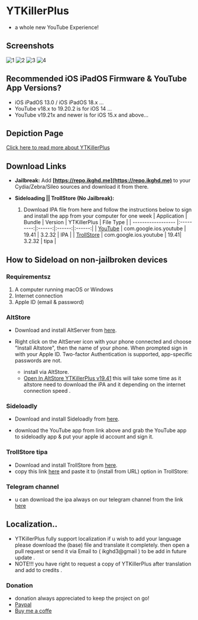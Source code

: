 # YTKillerPlus
* a whole new YouTube Experience!

## Screenshots
![1](https://github.com/user-attachments/assets/25b62996-0e74-4068-aa1f-a55338dadbdd)
![2](https://github.com/user-attachments/assets/6c852b9d-fa5b-45ac-9cd0-386794d98257)
![3](https://github.com/user-attachments/assets/94a46b4d-96c3-4d57-aa7a-48b910953f8d)
![4](https://github.com/user-attachments/assets/53416f1b-20c8-4aa1-ad16-ddd508083322)

## Recommended iOS iPadOS Firmware & YouTube App Versions?
* iOS iPadOS 13.0 / iOS iPadOS 18.x ...
* YouTube v18.x to 19.20.2 is for iOS 14 ...
* YouTube v19.21x and newer is for iOS 15.x and above...


## Depiction Page
[Click here to read more about YTKillerPlus](https://repo.ikghd.me/depictions/?p=me.ikghd.ytkplus)

## Download Links

* **Jailbreak:** Add __[https://repo.ikghd.me](https://repo.ikghd.me)__ to your Cydia/Zebra/Sileo sources and download it from there.
* **Sideloading || TrollStore (No Jailbreak):**

    1. Download IPA file from here and follow the instructions below to sign and install the app from your computer for one week
        | Application | Bundle | Version | YTKillerPlus | File Type |
        | ------------------ |:---------:|:------:|:------:|:------:|
        | [YouTube](https://ikghd.site/ipa/YouTube_19.41_YTKillerPlus_3.2.32.ipa) | com.google.ios.youtube | 19.41 | 3.2.32 | IPA |
        | [TrollStore](https://ikghd.site/ipa/YouTube_19.41_YTKillerPlus_3.2.32_TrollStore.tipa) | com.google.ios.youtube | 19.41| 3.2.32 | tipa |


## How to Sideload on non-jailbroken devices
### Requirementsz
1. A computer running macOS or Windows
2. Internet connection
3. Apple ID (email & password)


### AltStore
* Download and install AltServer from [here](https://altstore.io).

* Right click on the AltServer icon with your phone connected and choose "Install Altstore", then the name of your phone. When prompted sign in with your Apple ID. Two-factor Authentication is supported, app-specific passwords are not.

    * install via AltStore.
    * [Open In AltStore YTKillerPlus v19.41](https://tinyurl.com/ymem3jnt) this will take some time as it altstore need to download the iPA and it depending on the internet connection speed .



### Sideloadly
* Download and install Sideloadly from [here](https://sideloadly.io).

* download the YouTube app from link above and grab the YouTube app to sideloadly app & put your apple id account and sign it.


### TrollStore tipa
* Download and install TrollStore from [here](https://github.com/opa334/TrollStore).
* copy this link [here](https://ikghd.site/ipa/YouTube_19.41_YTKillerPlus_3.2.32_TrollStore.tipa) and paste it to (install from URL) option in TrollStore:


### Telegram channel
* u can download the ipa always on our telegram channel from the link [here](https://t.me/ikghdiPA)


## Localization..
* YTKillerPlus fully support localization if u wish to add your language please download the (base) file and translate it completely. then open a pull request or send it via Email to ( ikghd3@gmail ) to be add in future update .
* NOTE!!! you have right to request a copy of YTKillerPlus after translation and add to credits .

### Donation
* donation always appreciated to keep the project on go!
* [Paypal](https://www.paypal.com/donate/?hosted_button_id=HG4NT5LFR29DW)
* [Buy me a coffe](https://www.buymeacoffee.com/ikghd)
